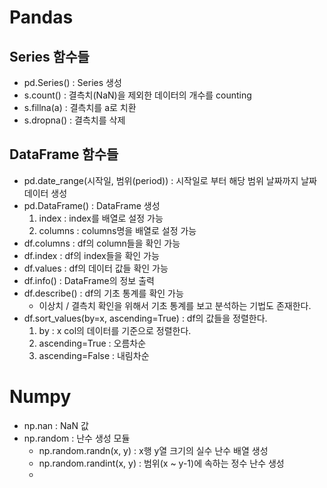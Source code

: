 # Pandas
## Series 함수들
- pd.Series() : Series 생성
- s.count() : 결측치(NaN)을 제외한 데이터의 개수를 counting
- s.fillna(a) : 결측치를 a로 치환
- s.dropna() : 결측치를 삭제
## DataFrame 함수들
- pd.date_range(시작일, 범위(period)) : 시작일로 부터 해당 범위 날짜까지 날짜 데이터 생성
- pd.DataFrame() : DataFrame 생성
  1. index : index를 배열로 설정 가능
  2. columns : columns명을 배열로 설정 가능
- df.columns : df의 column들을 확인 가능
- df.index : df의 index들을 확인 가능
- df.values : df의 데이터 값들 확인 가능
- df.info() : DataFrame의 정보 출력
- df.describe() : df의 기초 통계를 확인 가능
  - 이상치 / 결측치 확인을 위해서 기초 통계를 보고 분석하는 기법도 존재한다.
- df.sort_values(by=x, ascending=True) : df의 값들을 정렬한다.
  1. by : x col의 데이터를 기준으로 정렬한다.
  2. ascending=True : 오름차순
  3. ascending=False : 내림차순



# Numpy
- np.nan : NaN 값
- np.random : 난수 생성 모듈
  - np.random.randn(x, y) : x행 y열 크기의 실수 난수 배열 생성
  - np.random.randint(x, y) : 범위(x ~ y-1)에 속하는 정수 난수 생성
  - 